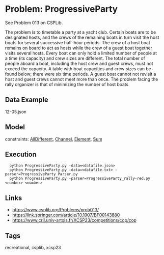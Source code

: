 # Problem: ProgressiveParty

See Problem 013 on CSPLib.

The problem is to timetable a party at a yacht club.
Certain boats are to be designated hosts, and the crews of the remaining boats in turn visit the
host boats for several successive half-hour periods. The crew of a host boat remains on board
to act as hosts while the crew of a guest boat together visits several hosts. Every boat can only
hold a limited number of people at a time (its capacity) and crew sizes are different. The total
number of people aboard a boat, including the host crew and guest crews, must not exceed the
capacity. A table with boat capacities and crew sizes can be found below; there were six time
periods. A guest boat cannot not revisit a host and guest crews cannot meet more than once.
The problem facing the rally organizer is that of minimizing the number of host boats.

## Data Example
  12-05.json

## Model
  constraints: [AllDifferent](https://pycsp.org/documentation/constraints/AllDifferent), [Channel](https://pycsp.org/documentation/constraints/Channel), [Element](https://pycsp.org/documentation/constraints/Element), [Sum](https://pycsp.org/documentation/constraints/Sum)

## Execution
```
  python ProgressiveParty.py -data=<datafile.json>
  python ProgressiveParty.py -data=<datafile.txt> -parser=ProgressiveParty_Parser.py
  python ProgressiveParty.py -parser=ProgressiveParty_rally-red.py <number> <number>
```

## Links
  - https://www.csplib.org/Problems/prob013/
  - https://link.springer.com/article/10.1007/BF00143880
  - https://www.cril.univ-artois.fr/XCSP23/competitions/cop/cop

## Tags
  recreational, csplib, xcsp23
